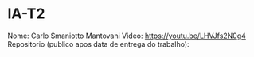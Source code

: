 # IA-T2
Nome: Carlo Smaniotto Mantovani
Video: https://youtu.be/LHVJfs2N0g4
Repositorio (publico apos data de entrega do trabalho):